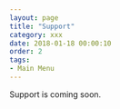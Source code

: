 ```yaml
---
layout: page
title: "Support"
category: xxx
date: 2018-01-18 00:00:10
order: 2
tags:
- Main Menu
---
```


Support is coming soon.